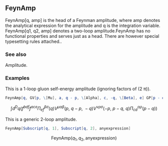 ##  FeynAmp 

FeynAmp[q, amp] is the head of a Feynman amplitude, where amp denotes the analytical expression for the amplitude and q is the integration variable. FeynAmp[q1, q2, amp] denotes a two-loop amplitude.FeynAmp has no functional properties and serves just as a head. There are however special typesetting rules attached..

###  See also 

Amplitude.

###  Examples 

This is a 1-loop gluon self-energy amplitude (ignoring factors of (2 π)).

```mathematica
FeynAmp[q, GV[p, \[Mu], a, q - p, \[Alpha], c, -q, \[Beta], e] GP[p - q, \[Alpha], c, \[Rho], d] GV[-p, \[Nu], b, p - q, \[Rho], d, q, \[Sigma], f] GP[q, \[Beta], e, \[Sigma], f]]
```

$$\int d^Dq\left(f^{bdf} f^{ace} \Pi _{ef}^{\beta \sigma }(q) V^{\mu \alpha \beta }(p\text{, }q-p\text{, }-q) V^{\nu \rho \sigma }(-p\text{, }p-q\text{, }q) \Pi _{cd}^{\alpha \rho }(p-q)\right)$$

This is a generic 2-loop amplitude.

```mathematica
FeynAmp[Subscript[q, 1], Subscript[q, 2], anyexpression]
```

$$\text{FeynAmp}\left(q_1,q_2,\text{anyexpression}\right)$$